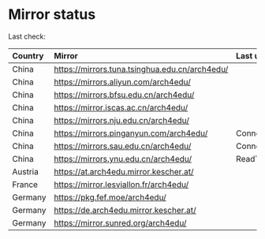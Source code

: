 <script src="./time.js"></script>
# Mirror status
Last check: <script type="text/javascript">localize(1678011619.5687923);</script>

|Country|Mirror|Last update|
|:------|:-----|:----------|
|China|https://mirrors.tuna.tsinghua.edu.cn/arch4edu/|<script type="text/javascript">localize(1677954672);</script>|
|China|https://mirrors.aliyun.com/arch4edu/|<script type="text/javascript">localize(1677954672);</script>|
|China|https://mirrors.bfsu.edu.cn/arch4edu/|<script type="text/javascript">localize(1677954672);</script>|
|China|https://mirror.iscas.ac.cn/arch4edu/|<script type="text/javascript">localize(1677997980);</script>|
|China|https://mirrors.nju.edu.cn/arch4edu/|<script type="text/javascript">localize(1677911783);</script>|
|China|https://mirrors.pinganyun.com/arch4edu/|ConnectionError|
|China|https://mirrors.sau.edu.cn/arch4edu/|ConnectionError|
|China|https://mirrors.ynu.edu.cn/arch4edu/|ReadTimeout|
|Austria|https://at.arch4edu.mirror.kescher.at/|<script type="text/javascript">localize(1677954672);</script>|
|France|https://mirror.lesviallon.fr/arch4edu/|<script type="text/javascript">localize(1677954672);</script>|
|Germany|https://pkg.fef.moe/arch4edu/|<script type="text/javascript">localize(1677954672);</script>|
|Germany|https://de.arch4edu.mirror.kescher.at/|<script type="text/javascript">localize(1677954672);</script>|
|Germany|https://mirror.sunred.org/arch4edu/|<script type="text/javascript">localize(1677954672);</script>|

<script src="./tablefilter/tablefilter.js"></script>
<script src="./table.js"></script>